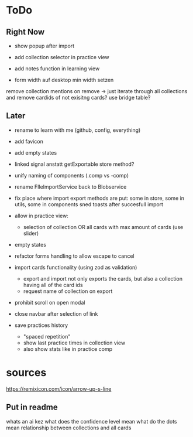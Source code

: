 # ToDo

## Right Now

- show popup after import
- add collection selector in practice view
- add notes function in learning view

- form width auf desktop min width setzen

remove collection mentions on remove -> just iterate through all collections and remove cardids of not exisitng cards? use bridge table?

## Later

- rename to learn with me (github, config, everything)
- add favicon
- add empty states
- linked signal anstatt getExportable store method?
- unify naming of components (.comp vs -comp)
- rename FIleImportService back to Blobservice
- fix place where import export methods are put: some in store, some in utils, some in components
  sned toasts after succesfull import
- allow in practice view:
  - selection of collection OR all cards with max amount of cards (use slider)
- empty states

- refactor forms handling to allow escape to cancel
- import cards functionality (using zod as validation)
  - export and import not only exports the cards, but also a collection having all of the card ids
  - request name of collection on export
- prohibit scroll on open modal
- close navbar after selection of link

- save practices history
  - "spaced repetition"
  - show last practice times in collection view
  - also show stats like in practice comp

# sources

https://remixicon.com/icon/arrow-up-s-line

## Put in readme

whats an ai kez
what does the confidence level mean
what do the dots mean
relationship between collections and all cards
